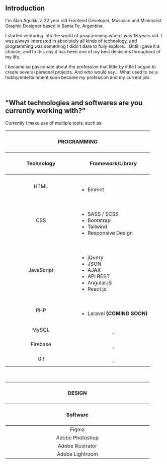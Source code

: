 ## Introduction

I'm Alan Aguilar, a 22 year old Frontend Developer, Musician and Minimalist Graphic Designer based in Santa Fe, Argentina.

I started venturing into the world of programming when I was 18 years old. I was always interested in absolutely all kinds of technology, and programming was something I didn't dare to fully explore... Until I gave it a chance, and to this day it has been one of my best decisions throughout of my life.

I became so passionate about the profession that little by little I began to create several personal projects. And who would say... What used to be a hobby/entertainment soon became my profession and my current job.


<br>

## "What technologies and softwares are you currently working with?"

Currently I make use of multiple tools, such as:

<table>
  <thead>
    <tr>
      <th colspan='2'> &nbsp; &nbsp; &nbsp; &nbsp; &nbsp; &nbsp; &nbsp; &nbsp; &nbsp; &nbsp; &nbsp; &nbsp; &nbsp; &nbsp; &nbsp; &nbsp; &nbsp; &nbsp; &nbsp; &nbsp; &nbsp; &nbsp; &nbsp; &nbsp; &nbsp; <br> PROGRAMMING <br> &nbsp; &nbsp; &nbsp; &nbsp; &nbsp; &nbsp; &nbsp; &nbsp; &nbsp; &nbsp; &nbsp; &nbsp; &nbsp;</th>
    </tr>
    <tr>
      <th> &nbsp; &nbsp; &nbsp; &nbsp; &nbsp; &nbsp; &nbsp; &nbsp; &nbsp; &nbsp; &nbsp; &nbsp; &nbsp; &nbsp; &nbsp; &nbsp; &nbsp; &nbsp; &nbsp; &nbsp; &nbsp; &nbsp; &nbsp; &nbsp; &nbsp; <br> Technology <br> &nbsp; &nbsp; &nbsp; &nbsp; &nbsp; &nbsp; &nbsp; &nbsp; &nbsp; &nbsp; &nbsp; &nbsp; &nbsp;</th>
      <th>Framework/Library</th>
    </tr>
  </thead>
  
  <tbody>
    <tr>
      <td align='center'>HTML</td>
      <td>
        <ul>
          <br>
          <li>Emmet</li>
        </ul>
      </td>
    </tr>
    <tr>
      <td align='center'>CSS</td>
      <td>
        <ul>
          <br>
          <li>SASS / SCSS</li>
          <li>Bootstrap</li>
          <li>Tailwind</li>
          <li>Responsive Design</li>
        </ul>
      </td>
    </tr>
    <tr>
      <td align='center'>JavaScript</td>
      <td>
        <ul>
          <br>
          <li>jQuery</li>
          <li>JSON</li>
          <li>AJAX</li>
          <li>API REST</li>
          <li>AngularJS</li>
          <li>React.js</li>
        </ul>
      </td>
    </tr>
    <tr>
      <td align='center'>PHP</td>
      <td>
        <ul>
          <br>
          <li>Laravel <b>(COMING SOON)</b></li>
        </ul>
      </td>
    </tr>
    <tr>
      <td align='center'>MySQL</td>
      <td align='center'>
          <br>-
          <br></td>
    </tr>
    <tr>
      <td align='center'>Firebase</td>
      <td align='center'>
          <br>-
          <br></td>
    </tr>
    <tr>
      <td align='center'>Git</td>
      <td align='center'>
          <br>-
          <br></td>
    </tr>
  </tbody>
</table>

<!-- -------------------------------------------------- -->

<br>

<table>
  <thead>
    <tr>
      <th colspan='2'> &nbsp; &nbsp; &nbsp; &nbsp; &nbsp; &nbsp; &nbsp; &nbsp; &nbsp; &nbsp; &nbsp; &nbsp; &nbsp; &nbsp; &nbsp; &nbsp; &nbsp; &nbsp; &nbsp; &nbsp; &nbsp; &nbsp; &nbsp; &nbsp; &nbsp; <br> DESIGN <br> &nbsp; &nbsp; &nbsp; &nbsp; &nbsp; &nbsp; &nbsp; &nbsp; &nbsp; &nbsp; &nbsp; &nbsp; &nbsp;</th>
    </tr>
    <tr>
      <th> &nbsp; &nbsp; &nbsp; &nbsp; &nbsp; &nbsp; &nbsp; &nbsp; &nbsp; &nbsp; &nbsp; &nbsp; &nbsp; &nbsp; &nbsp; &nbsp; &nbsp; &nbsp; &nbsp; &nbsp; &nbsp; &nbsp; &nbsp; &nbsp; &nbsp; &nbsp; &nbsp; &nbsp; &nbsp; &nbsp; &nbsp; &nbsp; &nbsp; &nbsp; &nbsp; &nbsp; &nbsp; &nbsp; &nbsp; &nbsp; &nbsp; &nbsp; &nbsp; &nbsp; &nbsp; &nbsp; &nbsp; &nbsp; &nbsp; &nbsp; &nbsp; &nbsp; <br> Software <br> &nbsp; &nbsp; &nbsp; &nbsp; &nbsp; &nbsp; &nbsp; &nbsp; &nbsp; &nbsp; &nbsp; &nbsp; &nbsp; &nbsp; &nbsp; &nbsp; &nbsp; &nbsp; &nbsp; &nbsp; &nbsp; &nbsp; &nbsp; &nbsp; &nbsp; &nbsp; &nbsp; &nbsp;</th>
    </tr>
  </thead>
  
  <tbody>
    <tr>
      <td align='center'>Figma</td>
    </tr>
    <tr>
      <td align='center'>Adobe Photoshop</td>
    </tr>
    <tr>
      <td align='center'>Adobe Illustrator</td>
    </tr>
    <tr>
      <td align='center'>Adobe Lightroom</td>
    </tr>
  </tbody>
</table>
